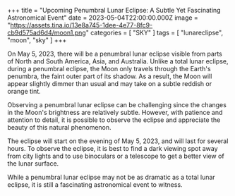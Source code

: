 +++
title = "Upcoming Penumbral Lunar Eclipse: A Subtle Yet Fascinating Astronomical Event"
date = 2023-05-04T22:00:00.000Z
image = "https://assets.tina.io/13e8a745-1dee-4e77-8fc9-cb9d575ad6d4/moon1.png"
categories = [ "SKY" ]
tags = [ "lunareclipse", "moon", "sky" ]
+++

On May 5, 2023, there will be a penumbral lunar eclipse visible from parts of North and South America, Asia, and Australia. Unlike a total lunar eclipse, during a penumbral eclipse, the Moon only travels through the Earth's penumbra, the faint outer part of its shadow. As a result, the Moon will appear slightly dimmer than usual and may take on a subtle reddish or orange tint.

Observing a penumbral lunar eclipse can be challenging since the changes in the Moon's brightness are relatively subtle. However, with patience and attention to detail, it is possible to observe the eclipse and appreciate the beauty of this natural phenomenon.

The eclipse will start on the evening of May 5, 2023, and will last for several hours. To observe the eclipse, it is best to find a dark viewing spot away from city lights and to use binoculars or a telescope to get a better view of the lunar surface.

While a penumbral lunar eclipse may not be as dramatic as a total lunar eclipse, it is still a fascinating astronomical event to witness.
